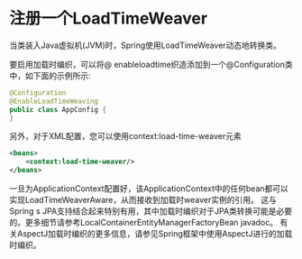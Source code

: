# 注册一个LoadTimeWeaver
   
当类装入Java虚拟机(JVM)时，Spring使用LoadTimeWeaver动态地转换类。

要启用加载时编织，可以将@ enableloadtime织造添加到一个@Configuration类中，如下面的示例所示:
```java
@Configuration
@EnableLoadTimeWeaving
public class AppConfig {
}
```
另外，对于XML配置，您可以使用context:load-time-weaver元素
```xml
<beans>
    <context:load-time-weaver/>
</beans>
```
一旦为ApplicationContext配置好，该ApplicationContext中的任何bean都可以实现LoadTimeWeaverAware，从而接收到加载时weaver实例的引用。
这与Spring s JPA支持结合起来特别有用，其中加载时编织对于JPA类转换可能是必要的。更多细节请参考LocalContainerEntityManagerFactoryBean javadoc。
有关AspectJ加载时编织的更多信息，请参见Spring框架中使用AspectJ进行的加载时编织。